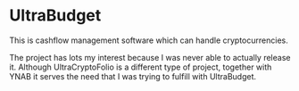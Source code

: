 # UltraBudget
This is cashflow management software which can handle cryptocurrencies.

The project has lots my interest because I was never able to actually release it. 
Although UltraCryptoFolio is a different type of project, together with YNAB it serves the need that I was trying to fulfill with UltraBudget.
